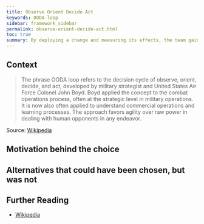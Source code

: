 ```yaml
---
title: Observe Orient Decide Act
keywords: OODA-loop
sidebar: framework_sidebar
permalink: observe-orient-decide-act.html
toc: true
summary: By deploying a change and measuring its effects, the team gain confidence that any software change is reliable, performant, and affects the metric of interest, confirming any hypothesis.
---
```


## Context
> The phrase OODA loop refers to the decision cycle of observe, orient, decide, and act, developed by military strategist and United States Air Force Colonel John Boyd. Boyd applied the concept to the combat operations process, often at the strategic level in military operations. It is now also often applied to understand commercial operations and learning processes. The approach favors agility over raw power in dealing with human opponents in any endeavor.

Source: [Wikipedia](https://en.wikipedia.org/wiki/OODA_loop)

## Motivation behind the choice

## Alternatives that could have been chosen, but was not

## Further Reading
* [Wikipedia](https://en.wikipedia.org/wiki/OODA_loop)

